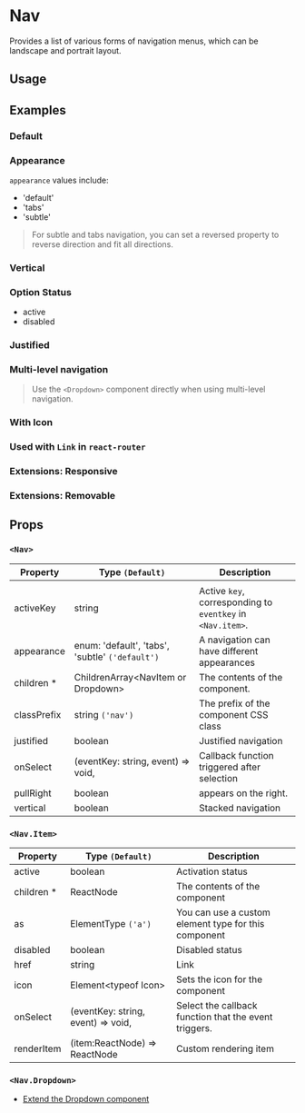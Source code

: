# Nav

Provides a list of various forms of navigation menus, which can be landscape and portrait layout.

## Usage

<!--{include:(components/nav/fragments/import.md)}-->

## Examples

### Default

<!--{include:`basic.md`}-->

### Appearance

`appearance` values include:

- 'default'
- 'tabs'
- 'subtle'

<!--{include:`appearance.md`}-->

> For subtle and tabs navigation, you can set a reversed property to reverse direction and fit all directions.

### Vertical

<!--{include:`vertical.md`}-->

### Option Status

- active
- disabled

<!--{include:`status.md`}-->

### Justified

<!--{include:`justified.md`}-->

### Multi-level navigation

<!--{include:`dropdown.md`}-->

> Use the `<Dropdown>` component directly when using multi-level navigation.

### With Icon

<!--{include:`icon.md`}-->

### Used with `Link` in `react-router`

<!--{include:`with-router.md`}-->

### Extensions: Responsive

<!--{include:`responsive-nav.md`}-->

### Extensions: Removable

<!--{include:`removable-nav.md`}-->

## Props

### `<Nav>`

| Property    | Type `(Default)`                                | Description                                                |
| ----------- | ----------------------------------------------- | ---------------------------------------------------------- |
|             |
| activeKey   | string                                          | Active `key`, corresponding to `eventkey` in `<Nav.item>`. |
| appearance  | enum: 'default', 'tabs', 'subtle' `('default')` | A navigation can have different appearances                |
| children \* | ChildrenArray&lt;NavItem or Dropdown&gt;        | The contents of the component.                             |
| classPrefix | string `('nav')`                                | The prefix of the component CSS class                      |
| justified   | boolean                                         | Justified navigation                                       |
| onSelect    | (eventKey: string, event) => void,              | Callback function triggered after selection                |
| pullRight   | boolean                                         | appears on the right.                                      |
| vertical    | boolean                                         | Stacked navigation                                         |

### `<Nav.Item>`

| Property    | Type `(Default)`                   | Description                                           |
| ----------- | ---------------------------------- | ----------------------------------------------------- |
| active      | boolean                            | Activation status                                     |
| children \* | ReactNode                          | The contents of the component                         |
| as          | ElementType `('a')`                | You can use a custom element type for this component  |
| disabled    | boolean                            | Disabled status                                       |
| href        | string                             | Link                                                  |
| icon        | Element&lt;typeof Icon&gt;         | Sets the icon for the component                       |
| onSelect    | (eventKey: string, event) => void, | Select the callback function that the event triggers. |
| renderItem  | (item:ReactNode) => ReactNode      | Custom rendering item                                 |

### `<Nav.Dropdown>`

- [Extend the Dropdown component](./dropdown#Props)

